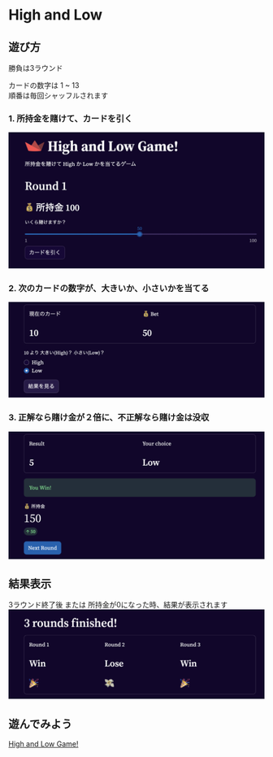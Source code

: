 # High and Low


## 遊び方

勝負は3ラウンド

カードの数字は 1 ~ 13  
順番は毎回シャッフルされます

### 1. 所持金を賭けて、カードを引く
![](<../images/スクリーンショット 2025-10-06 12.10.07.png>)

### 2. 次のカードの数字が、大きいか、小さいかを当てる
![](<../images/スクリーンショット 2025-10-06 12.10.38.png>)

### 3. 正解なら賭け金が２倍に、不正解なら賭け金は没収
![](<../images/スクリーンショット 2025-10-06 12.10.45.png>)


## 結果表示
3ラウンド終了後 または 所持金が0になった時、結果が表示されます
![](<../images/スクリーンショット 2025-10-06 12.12.37.png>)


## 遊んでみよう

[High and Low Game!](https://kanaichi333-cards-games-app.streamlit.app/High_and_Low)
